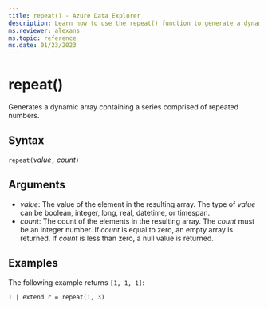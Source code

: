 ```yaml
---
title: repeat() - Azure Data Explorer
description: Learn how to use the repeat() function to generate a dynamic array containing a series comprised of repeated numbers.
ms.reviewer: alexans
ms.topic: reference
ms.date: 01/23/2023
---
```

# repeat()

Generates a dynamic array containing a series comprised of repeated numbers.

## Syntax

`repeat(`*value*`,` *count*`)`

## Arguments

* *value*: The value of the element in the resulting array. The type of *value* can be boolean, integer, long, real, datetime, or timespan.
* *count*: The count of the elements in the resulting array. The *count* must be an integer number.
If *count* is equal to zero, an empty array is returned.
If *count* is less than zero, a null value is returned.

## Examples

The following example returns `[1, 1, 1]`:

```kusto
T | extend r = repeat(1, 3)
```
